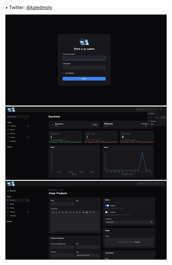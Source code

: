 
•	Twitter: [@kaledmoly](https://twitter.com/kaledmoly) <br>

![](https://github.com/kaledmolina/filamentphp/blob/main/login.PNG)<br>
![](https://github.com/kaledmolina/filamentphp/blob/main/dashboard.PNG)  <br>
![](https://github.com/kaledmolina/filamentphp/blob/main/image.png)




